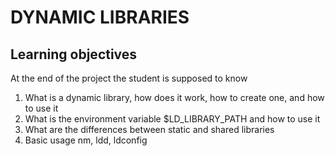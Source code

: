 # DYNAMIC LIBRARIES
## Learning objectives
At the end of the project the student is supposed to know
1. What is a dynamic library, how does it work, how to create one, and how to use it
2. What is the environment variable $LD_LIBRARY_PATH and how to use it
3. What are the differences between static and shared libraries
4. Basic usage nm, ldd, ldconfig
